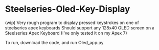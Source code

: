 # Steelseries-Oled-Key-Display
(wip) Very rough program to display pressed keystrokes on one of steelseries apex keyboards
Should support any 128x40 OLED screen on a Steelseries Apex Keyboard (I've only tested it on my Apex 7)

To run, download the code, and run Oled_app.py
